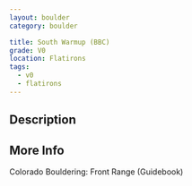 ```yaml
---
layout: boulder
category: boulder

title: South Warmup (BBC)
grade: V0
location: Flatirons
tags:
  - v0
  - flatirons
---
```


## Description


## More Info
Colorado Bouldering: Front Range (Guidebook)
